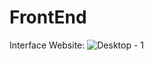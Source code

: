 # FrontEnd
Interface Website:
![Desktop - 1](https://github.com/JerryAnggara/FrontEnd/assets/110831709/2943a6c5-6072-4106-a31b-2f2af727c5f2)
